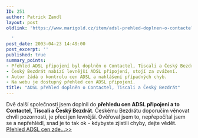 ```yaml
---
ID: 251
author: Patrick Zandl
layout: post
oldlink: 'https://www.marigold.cz/item/adsl-prehled-doplnen-o-contactel-tiscali-a-cesky-bezdrat

  '
post_date: 2003-04-23 14:49:00
post_excerpt: ''
published: true
summary_points:
- Přehled ADSL připojení byl doplněn o Contactel, Tiscali a Český Bezdrát.
- Český Bezdrát nabízí levnější ADSL připojení, stojí za zvážení.
- Autor žádá o kontrolu cen ADSL a nahlášení případných chyb.
- Na webu je dostupný přehled cen ADSL připojení.
title: "ADSL přehled doplněn o Contactel, Tiscali a Český Bezdrát"
---
```


Dvě další společnosti jsem doplnil do <STRONG>přehledu cen ADSL připojení a to Contactel, Tiscali&#160;a Český Bezdrát</STRONG>. Českému Bezdrátu doporučím věnovat chvíli pozornosti, je přeci jen levnější. Ověřoval jsem to, nepřepočítal jsem se a nepřehlédl, snad je to tak ok - kdybyste zjistili chyby, dejte vědět. <A href="/adsl">Přehled ADSL cen zde...&gt;&gt;</A>
